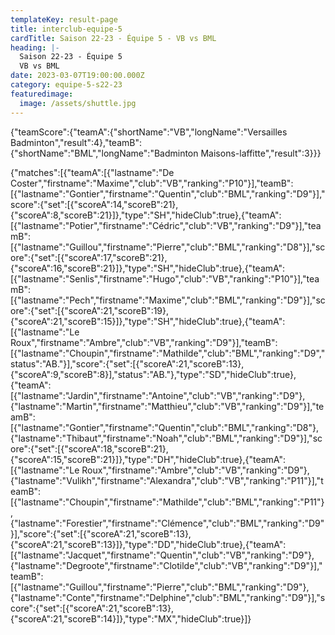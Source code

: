 ```yaml
---
templateKey: result-page
title: interclub-equipe-5
cardTitle: Saison 22-23 - Équipe 5 - VB vs BML 
heading: |-
  Saison 22-23 - Équipe 5
  VB vs BML
date: 2023-03-07T19:00:00.000Z
category: equipe-5-s22-23
featuredimage:
  image: /assets/shuttle.jpg
---
```


<teamscoreboard>{"teamScore":{"teamA":{"shortName":"VB","longName":"Versailles Badminton","result":4},"teamB":{"shortName":"BML","longName":"Badminton Maisons-laffitte","result":3}}}</teamscoreboard>

<scoreboard>{"matches":[{"teamA":[{"lastname":"De Coster","firstname":"Maxime","club":"VB","ranking":"P10"}],"teamB":[{"lastname":"Gontier","firstname":"Quentin","club":"BML","ranking":"D9"}],"score":{"set":[{"scoreA":14,"scoreB":21},{"scoreA":8,"scoreB":21}]},"type":"SH","hideClub":true},{"teamA":[{"lastname":"Potier","firstname":"Cédric","club":"VB","ranking":"D9"}],"teamB":[{"lastname":"Guillou","firstname":"Pierre","club":"BML","ranking":"D8"}],"score":{"set":[{"scoreA":17,"scoreB":21},{"scoreA":16,"scoreB":21}]},"type":"SH","hideClub":true},{"teamA":[{"lastname":"Senlis","firstname":"Hugo","club":"VB","ranking":"P10"}],"teamB":[{"lastname":"Pech","firstname":"Maxime","club":"BML","ranking":"D9"}],"score":{"set":[{"scoreA":21,"scoreB":19},{"scoreA":21,"scoreB":15}]},"type":"SH","hideClub":true},{"teamA":[{"lastname":"Le Roux","firstname":"Ambre","club":"VB","ranking":"D9"}],"teamB":[{"lastname":"Choupin","firstname":"Mathilde","club":"BML","ranking":"D9","status":"AB."}],"score":{"set":[{"scoreA":21,"scoreB":13},{"scoreA":9,"scoreB":8}],"status":"AB."},"type":"SD","hideClub":true},{"teamA":[{"lastname":"Jardin","firstname":"Antoine","club":"VB","ranking":"D9"},{"lastname":"Martin","firstname":"Matthieu","club":"VB","ranking":"D9"}],"teamB":[{"lastname":"Gontier","firstname":"Quentin","club":"BML","ranking":"D8"},{"lastname":"Thibaut","firstname":"Noah","club":"BML","ranking":"D9"}],"score":{"set":[{"scoreA":18,"scoreB":21},{"scoreA":15,"scoreB":21}]},"type":"DH","hideClub":true},{"teamA":[{"lastname":"Le Roux","firstname":"Ambre","club":"VB","ranking":"D9"},{"lastname":"Vulikh","firstname":"Alexandra","club":"VB","ranking":"P11"}],"teamB":[{"lastname":"Choupin","firstname":"Mathilde","club":"BML","ranking":"P11"},{"lastname":"Forestier","firstname":"Clémence","club":"BML","ranking":"D9"}],"score":{"set":[{"scoreA":21,"scoreB":13},{"scoreA":21,"scoreB":13}]},"type":"DD","hideClub":true},{"teamA":[{"lastname":"Jacquet","firstname":"Quentin","club":"VB","ranking":"D9"},{"lastname":"Degroote","firstname":"Clotilde","club":"VB","ranking":"D9"}],"teamB":[{"lastname":"Guillou","firstname":"Pierre","club":"BML","ranking":"D9"},{"lastname":"Conte","firstname":"Delphine","club":"BML","ranking":"D9"}],"score":{"set":[{"scoreA":21,"scoreB":13},{"scoreA":21,"scoreB":14}]},"type":"MX","hideClub":true}]}</scoreboard>